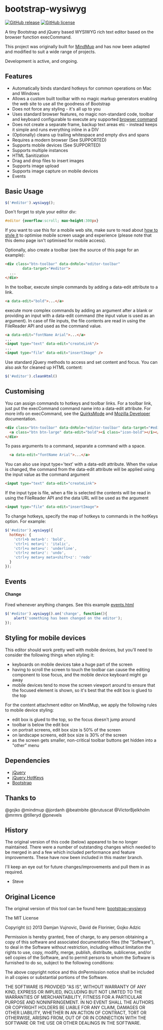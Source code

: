 bootstrap-wysiwyg
=================
[![GitHub release](https://img.shields.io/github/release/qubyte/rubidium.svg)](https://github.com/steveathon/bootstrap-wysiwyg)
[![GitHub license](https://img.shields.io/github/license/mashape/apistatus.svg)](https://github.com/steveathon/bootstrap-wysiwyg)

A tiny Bootstrap and jQuery based WYSIWYG rich text editor based on the browser function execCommand.

This project was originally built for [MindMup](http://www.mindmup.com) and has now been adapted and modified to suit a wide range of projects.

Development is active, and ongoing.

Features
-----------

* Automatically binds standard hotkeys for common operations on Mac and Windows
* Allows a custom built toolbar with no magic markup generators enabling the web site to use all the goodness of Bootstrap
* Does not force any styling - it's all up to you
* Uses standard browser features, no magic non-standard code, toolbar and keyboard configurable to execute any supported [browser command](https://developer.mozilla.org/en/docs/Rich-Text_Editing_in_Mozilla
)
* Does not create a separate frame, backup text areas etc - instead keeps it simple and runs everything inline in a DIV
* (Optionally) cleans up trailing whitespace and empty divs and spans
* Requires a modern browser (See SUPPORTED)
* Supports mobile devices (See SUPPORTED)
* Supports multiple instances
* HTML Sanitization
* Drag and drop files to insert images
* Supports image upload
* Supports image capture on mobile devices
* Events

Basic Usage
-----------

```javascript
$('#editor').wysiwyg();
```

Don't forget to style your editor div:

```css
#editor {overflow:scroll; max-height:300px}
```

If you want to use this for a mobile web site, make sure to read about [how to style it](https://github.com/mindmup/bootstrap-wysiwyg#styling-for-mobile-devices) to optimise mobile screen usage and experience (please note that this demo page isn't optimised for mobile access).

Optionally, also create a toolbar (see the source of this page for an example):

```html
<div class="btn-toolbar" data-dnRole="editor-toolbar"
        data-target="#editor">
  ...
</div> 
```

In the toolbar, execute simple commands by adding a data-edit attribute to a link.

```html
<a data-edit="bold">...</a>
```

execute more complex commands by adding an argument after a blank or providing an input with a data-edit command (the input value is used as an argument). In case of file inputs, the file contents are read in using the FileReader API and used as the command value.

```html
<a data-edit="fontName Arial">...</a>
...
<input type="text" data-edit="createLink"/>
...
<input type="file" data-edit="insertImage" />
```

Use standard jQuery methods to access and set content and focus. You can also ask for cleaned up HTML content:

```javascript
$('#editor').cleanHtml()
```

Customising
-----------
You can assign commands to hotkeys and toolbar links. For a toolbar link, just put the execCommand command name into a data-edit attribute.
For more info on execCommand, see the [QuirksMode](http://www.quirksmode.org/dom/execCommand.html) and [Mozilla Developer](https://developer.mozilla.org/en/docs/Rich-Text_Editing_in_Mozilla) documentation.

```html
<div class="btn-toolbar" data-dnRole="editor-toolbar" data-target="#editor">
  <a class="btn btn-large" data-edit="bold"><i class="icon-bold"></i></a>
</div>
```

To pass arguments to a command, separate a command with a space.

```html
  <a data-edit="fontName Arial">...</a>
```

You can also use input type='text' with a data-edit attribute. When the value
is changed, the command from the data-edit attribute will be applied using the
input value as the command argument

```html
<input type="text" data-edit="createLink">
```
If the input type is file, when a file is selected the contents will be read in using the FileReader API and the data URL will be used as the argument

```html
<input type="file" data-edit="insertImage">
```

To change hotkeys, specify the map of hotkeys to commands in the hotKeys option. For example:

```javascript
$('#editor').wysiwyg({
  hotKeys: {
    'ctrl+b meta+b': 'bold',
    'ctrl+i meta+i': 'italic',
    'ctrl+u meta+u': 'underline',
    'ctrl+z meta+z': 'undo',
    'ctrl+y meta+y meta+shift+z': 'redo'
  }
});
```

Events
------

#### Change
Fired whenever anything changes. See this example [events.html](examples/events.html)
```javascript
$('#editor').wysiwyg().on('change', function(){
	alert('something has been changed on the editor');
});
```

Styling for mobile devices
--------------------------

This editor should work pretty well with mobile devices, but you'll need to consider the following things when styling it:
- keyboards on mobile devices take a huge part of the screen
- having to scroll the screen to touch the toolbar can cause the editing component to lose focus, and the mobile device keyboard might go away
- mobile devices tend to move the screen viewport around to ensure that the focused element is shown, so it's best that the edit box is glued to the top

For the content attachment editor on MindMup, we apply the following rules to mobile device styling:
- edit box is glued to the top, so the focus doesn't jump around
- toolbar is below the edit box
- on portrait screens, edit box size is 50% of the screen
- on landscape screens, edit box size is 30% of the screen
- as the screen gets smaller, non-critical toolbar buttons get hidden into a "other" menu

Dependencies
------------
* [jQuery](http://jquery.com/)
* [jQuery HotKeys](https://github.com/jeresig/jquery.hotkeys)
* [Bootstrap](http://twitter.github.com/bootstrap/)

Thanks to
------------
@gojko 					@mindmup			@jordanh
@beatnbite				@brutuscat			@VictorBjelkholm
@mrmrs 					@tilleryd 			@pnevels

History
------------

The original version of this code (below) appeared to be no longer maintained. There
were a number of outstanding changes which needed to be merged in and a few which
included performance and feature improvements. These have now been included in this
master branch.

I'll keep an eye out for future changes/improvements and pull them in as required.

- Steve

Original Licence
------------

The original version of this tool can be found here:
[bootstrap-wysiwyg](https://github.com/mindmup/bootstrap-wysiwyg)

The MIT License

Copyright (c) 2013 Damjan Vujnovic, David de Florinier, Gojko Adzic

Permission is hereby granted, free of charge, to any person obtaining a copy of
this software and associated documentation files (the "Software"), to deal in
the Software without restriction, including without limitation the rights to
use, copy, modify, merge, publish, distribute, sublicense, and/or sell copies
of the Software, and to permit persons to whom the Software is furnished to do
so, subject to the following conditions:

The above copyright notice and this dnPermission notice shall be included in all
copies or substantial portions of the Software.

THE SOFTWARE IS PROVIDED "AS IS", WITHOUT WARRANTY OF ANY KIND, EXPRESS OR
IMPLIED, INCLUDING BUT NOT LIMITED TO THE WARRANTIES OF MERCHANTABILITY,
FITNESS FOR A PARTICULAR PURPOSE AND NONINFRINGEMENT. IN NO EVENT SHALL THE
AUTHORS OR COPYRIGHT HOLDERS BE LIABLE FOR ANY CLAIM, DAMAGES OR OTHER
LIABILITY, WHETHER IN AN ACTION OF CONTRACT, TORT OR OTHERWISE, ARISING FROM,
OUT OF OR IN CONNECTION WITH THE SOFTWARE OR THE USE OR OTHER DEALINGS IN THE
SOFTWARE.
